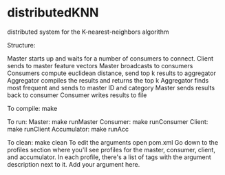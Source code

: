 distributedKNN
==============

distributed system for the K-nearest-neighbors algorithm

Structure:

Master starts up and waits for a number of consumers to connect.
Client sends to master feature vectors
Master broadcasts to consumers
Consumers compute euclidean distance, send top k results to aggregator
Aggregator compiles the results and returns the top k
Aggregator finds most frequent and sends to master ID and category
Master sends results back to consumer
Consumer writes results to file

To compile:
make

To run:
Master: make runMaster
Consumer: make runConsumer
Client: make runClient
Accumulator: make runAcc

To clean:
make clean
To edit the arguments open pom.xml
Go down to the profiles section where you'll see profiles for the master, consumer, client, and accumulator. In each profile, there's a list of <argument></argument> tags with the argument description next to it. Add your argument here.